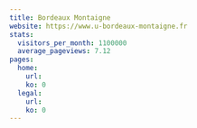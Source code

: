 ```yaml
---
title: Bordeaux Montaigne
website: https://www.u-bordeaux-montaigne.fr
stats:
  visitors_per_month: 1100000
  average_pageviews: 7.12
pages:
  home: 
    url: 
    ko: 0
  legal: 
    url: 
    ko: 0
---
```

